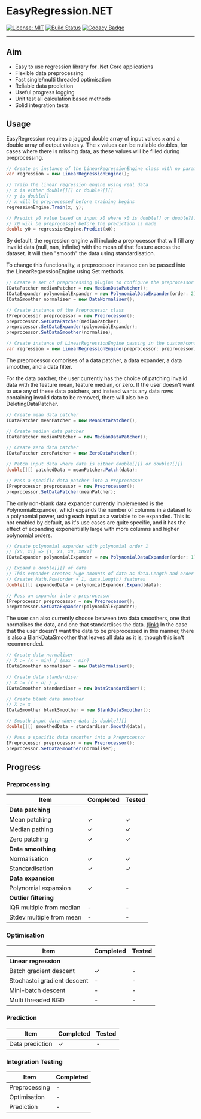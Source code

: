 # EasyRegression.NET

[![License: MIT](https://img.shields.io/badge/license-MIT-blue.svg)](https://opensource.org/licenses/MIT) [![Build Status](https://travis-ci.org/XACT-RobA/EasyRegression.NET.svg?branch=master)](https://travis-ci.org/XACT-RobA/EasyRegression.NET) [![Codacy Badge](https://api.codacy.com/project/badge/Grade/38176ef1f92440199875caf61eb70121)](https://www.codacy.com/app/XACT-RobA/EasyRegression.NET?utm_source=github.com&amp;utm_medium=referral&amp;utm_content=XACT-RobA/EasyRegression.NET&amp;utm_campaign=Badge_Grade)

---

## Aim
- Easy to use regression library for .Net Core applications
- Flexible data preprocessing
- Fast single/multi threaded optimisation
- Reliable data prediction
- Useful progress logging
- Unit test all calculation based methods
- Solid integration tests

## Usage

EasyRegression requires a jagged double array of input values `x` and a double array of output values `y`.
The `x` values can be nullable doubles, for cases where there is missing data, as these values will be filled during preprocessing.

```cs
// Create an instance of the LinearRegressionEngine class with no parameters
var regression = new LinearRegressionEngine();

// Train the linear regression engine using real data
// x is either double[][] or double?[][]
// y is double[]
// x will be preprocessed before training begins
regressionEngine.Train(x, y);

// Predict y0 value based on input x0 where x0 is double[] or double?[]
// x0 will be preprocessed before the prediction is made
double y0 = regressionEngine.Predict(x0);
```

By default, the regression engine will include a preprocessor that will fill any invalid data (null, nan, infinite) with the mean of that feature across the dataset. It will then "smooth" the data using standardisation.

To change this functionality, a preprocessor instance can be passed into the LinearRegressionEngine using Set methods.

```cs
// Create a set of preprocessing plugins to configure the preprocessor
IDataPatcher medianPatcher = new MedianDataPatcher();
IDataExpander polynomialExpander = new PolynomialDataExpander(order: 2);
IDataSmoother normaliser = new DataNormaliser();

// Create instance of the Preprocessor class
IPreprocessor preprocessor = new Preprocessor();
preprocessor.SetDataPatcher(medianPatcher);
preprocessor.SetDataExpander(polynomialExpander);
preprocessor.SetDataSmoother(normalise);

// Create instance of LinearRegressionEngine passing in the custom/configured preprocessor
var regression = new LinearRegressionEngine(preprocessor: preprocessor);
```

The preprocessor comprises of a data patcher, a data expander, a data smoother, and a data filter.

For the data patcher, the user currently has the choice of patching invalid data with the feature mean, feature median, or zero. If the user doesn't want to use any of these data patchers, and instead wants any data rows containing invalid data to be removed, there will also be a DeletingDataPatcher.

```cs
// Create mean data patcher
IDataPatcher meanPatcher = new MeanDataPatcher();

// Create median data patcher
IDataPatcher medianPatcher = new MedianDataPatcher();

// Create zero data patcher
IDataPatcher zeroPatcher = new ZeroDataPatcher();

// Patch input data where data is either double[][] or double?[][]
double[][] patchedData = meanPatcher.Patch(data);

// Pass a specific data patcher into a Preprocessor
IPreprocessor preprocessor = new Preprocessor();
preprocessor.SetDataPatcher(meanPatcher);
```

The only non-blank data expander currently implemented is the PolynomialExpander, which expands the number of columns in a dataset to a polynomial power, using each input as a variable to be expanded.
This is not enabled by default, as it's use cases are quite specific, and it has the effect of expanding exponentially large with more columns and higher polynomial orders.

```cs
// Create polynomial expander with polynomial order 1
// [x0, x1] => [1, x1, x0, x0x1]
IDataExpander polynomialExpander = new PolynomialDataExpander(order: 1);

// Expand a double[][] of data
// This expander creates huge amounts of data as data.Length and order increase
// Creates Math.Pow(order + 1, data.Length) features
double[][] expandedData = polynomialExpander.Expand(data);

// Pass an expander into a preprocessor
IPreprocessor preprocessor = new Preprocessor();
preprocessor.SetDataExpander(polynomialExpander);
```

The user can also currently choose between two data smoothers, one that normalises the data, and one that standardises the data. [(link)](http://www.dataminingblog.com/standardization-vs-normalization/)
In the case that the user doesn't want the data to be preprocessed in this manner, there is also a BlankDataSmoother that leaves all data as it is, though this isn't recommended.

```cs
// Create data normaliser
// X := (x - min) / (max - min)
IDataSmoother normaliser = new DataNormaliser();

// Create data standardiser
// X := (x - 𝜎) / 𝜇
IDataSmoother standardiser = new DataStandardiser();

// Create blank data smoother
// X := x
IDataSmoother blankSmoother = new BlankDataSmoother();

// Smooth input data where data is double[][]
double[][] smoothedData = standardiser.Smooth(data);

// Pass a specific data smoother into a Preprocessor
IPreprocessor preprocessor = new Preprocessor();
preprocessor.SetDataSmoother(normaliser);
```

## Progress

### Preprocessing

Item | Completed | Tested
-----|-----------|-------
**Data patching** | |
Mean patching | ✓ | ✓
Median pathing | ✓ | ✓
Zero patching | ✓ | ✓
**Data smoothing** | |
Normalisation | ✓ | ✓
Standardisation | ✓ | ✓
**Data expansion** | |
Polynomial expansion | ✓ | -
**Outlier filtering** | |
IQR multiple from median | - | -
Stdev multiple from mean | - | -

### Optimisation

Item | Completed | Tested
-----|-----------|-------
**Linear regression** | |
Batch gradient descent | ✓ | -
Stochastci gradient descent | - | -
Mini-batch descent | - | -
Multi threaded BGD | - | -

### Prediction
Item | Completed | Tested
-----|-----------|-------
Data prediction | ✓ | -

### Integration Testing
Item | Completed
-----|----------
Preprocessing | - | -
Optimisation | - | -
Prediction | - | -